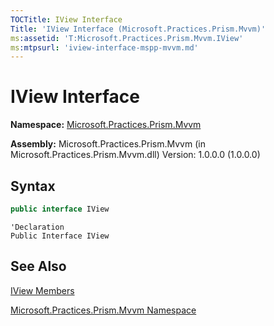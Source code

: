 ```yaml
---
TOCTitle: IView Interface
Title: 'IView Interface (Microsoft.Practices.Prism.Mvvm)'
ms:assetid: 'T:Microsoft.Practices.Prism.Mvvm.IView'
ms:mtpsurl: 'iview-interface-mspp-mvvm.md'
---
```


# IView Interface

**Namespace:** [Microsoft.Practices.Prism.Mvvm](mspp-mvvm-namespace.md)

**Assembly:** Microsoft.Practices.Prism.Mvvm (in Microsoft.Practices.Prism.Mvvm.dll) Version: 1.0.0.0 (1.0.0.0)

## Syntax

```C#
public interface IView
```

```VB
'Declaration
Public Interface IView
```

## See Also

[IView Members](iview-members-mspp-mvvm.md)

[Microsoft.Practices.Prism.Mvvm Namespace](mspp-mvvm-namespace.md)